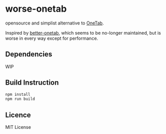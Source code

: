 # worse-onetab

opensource and simplist alternative to [OneTab](https://www.one-tab.com/).  

Inspired by [better-onetab](https://github.com/cnwangjie/better-onetab), which seems to be no-longer maintained, but is worse in every way except for performance.  

## Dependencies

WIP

## Build Instruction

```bash
npm install
npm run build
```

## Licence
MIT License
